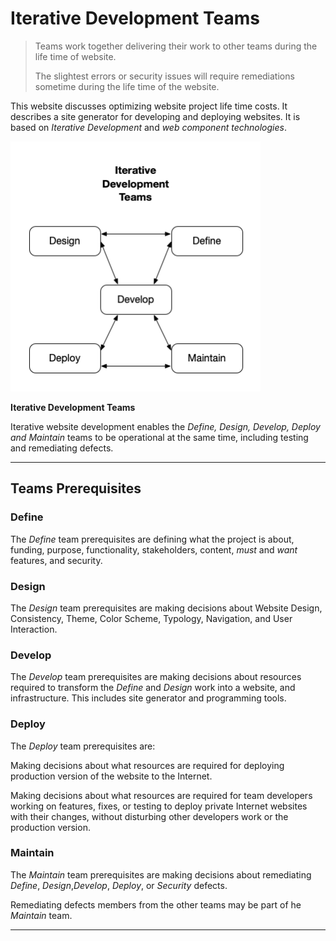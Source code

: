 # Iterative Development Teams

>Teams work together delivering their work to other teams during the life time of website.
>
>The slightest errors or security issues will require remediations sometime during the life time of the website.


This website discusses optimizing website project life time costs. It describes a site generator for developing and deploying websites. It is based on _Iterative Development_ and _web component technologies_.

<img src="iterativedev.png" height=400 width=400 />

**Iterative Development Teams**

Iterative website development enables the _Define, Design, Develop, Deploy and Maintain_ teams to be operational at the same time, including testing and remediating defects.

---

## Teams Prerequisites

### Define

The _Define_ team prerequisites are defining what the project is about, funding, purpose, functionality, stakeholders, content, _must_ and _want_ features, and security.

### Design

The _Design_ team prerequisites are making decisions about Website Design, Consistency, Theme, Color Scheme, Typology, Navigation, and User Interaction.

### Develop

The _Develop_ team prerequisites are making decisions about resources required to transform the _Define_ and _Design_ work into a website, and infrastructure. This includes site generator and programming tools.

### Deploy

The _Deploy_ team prerequisites are:

Making decisions about what resources are required for deploying production version of the website to the Internet.

Making decisions about what resources are required for team developers working on features, fixes, or testing to deploy private Internet websites with their changes, without disturbing other developers work or the production version.

### Maintain

The *Maintain* team prerequisites are making decisions about remediating *Define*, *Design*,*Develop*, *Deploy*, or *Security* defects.

Remediating defects members from the other teams may be part of he *Maintain* team.

---
